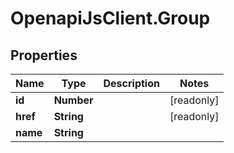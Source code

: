 # OpenapiJsClient.Group

## Properties

Name | Type | Description | Notes
------------ | ------------- | ------------- | -------------
**id** | **Number** |  | [readonly] 
**href** | **String** |  | [readonly] 
**name** | **String** |  | 


